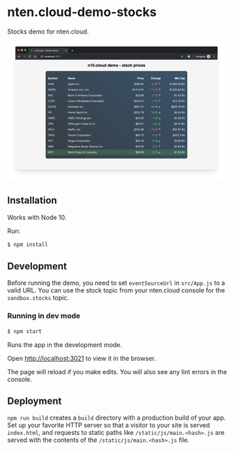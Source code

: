 # nten.cloud-demo-stocks

Stocks demo for nten.cloud.

<img src="artifacts/screenshot.png" width="500"></img>

## Installation

Works with Node 10.

Run:

```bash
$ npm install
```

## Development

Before running the demo, you need to set `eventSourceUrl` in `src/App.js` to a valid URL. You can use the stock topic from your nten.cloud console for the `sandbox.stocks` topic.

### Running in dev mode

```bash
$ npm start
```

Runs the app in the development mode.

Open [http://localhost:3021](http://localhost:3021) to view it in the browser.

The page will reload if you make edits. You will also see any lint errors in the console.

## Deployment

`npm run build` creates a `build` directory with a production build of your app. Set up your favorite HTTP server so that a visitor to your site is served `index.html`, and requests to static paths like `/static/js/main.<hash>.js` are served with the contents of the `/static/js/main.<hash>.js` file.
